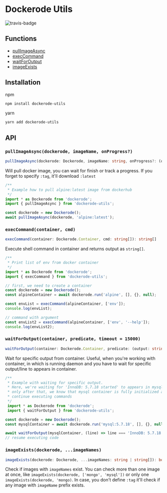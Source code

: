 # Dockerode Utils

![travis-badge](https://travis-ci.org/dderevjanik/dockerode-utils.svg?branch=master)

## Functions

- [pullImageAsync](#pullimageasyncdockerode-imagename-onprogress) 
- [execCommand](#execcommandcontainer-cmd)
- [waitForOutput](#waitforoutputcontainer-predicate-timeout--15000)
- [imageExists](#imageexistsdockerode-imagenames)

## Installation

npm

```bash
npm install dockerode-utils
```

yarn

```bash
yarn add dockerode-utils
```

## API

### `pullImageAsync(dockerode, imageName, onProgress?)`

```typescript
pullImageAsync(dockerode: Dockerode, imageName: string, onProgress?: (output: string) => void)
```

Will pull docker image, you can wait for finish or track a progress. If you forget to specify
`:tag`, it'll download `:latest`

```javascript
/**
 * Example how to pull alpine:latest image from dockerhub
 */
import * as Dockerode from 'dockerode';
import { pullImageAsync } from 'dockerode-utils';

const dockerode = new Dockerode();
await pullImageAsync(dockerode, 'alpine:latest');
```

### `execCommand(container, cmd)`

```typescript
execCommand(container: Dockerode.Container, cmd: string[]): string[]
```

Execute shell command in container and returns output as `string[]`.

```javascript
/**
 * Print list of env from docker container
 */
import * as Dockerode from 'dockerode';
import { execCommand } from 'dockerode-utils';

// first, we need to create a container
const dockerode = new Dockerode();
const alpineContainer = await dockerode.run('alpine', [], {}, null);

const envList = execCommand(alpineContainer, ['env']);
console.log(envList);

// command with argument
const envList2 = execCommand(alpineContainer, ['env', '--help']);
console.log(envList2);
```

### `waitForOutput(container, predicate, timeout = 15000)`

```typescript
waitForOutput(container: Dockerode.Container, predicate: (output: string) => boolean, timeout: number = 15000)
```

Wait for specific output from container. Useful, when you're working
with container, in which is running daemon and you have to wait for specific output/line to appears in container.

```javascript
/**
 * Example with waiting for specific output.
 * Here, we're waiting for 'InnoDB: 5.7.18 started' to appears in mysql container
 * only after that, we know that mysql container is fully initialized and we can
 * continue executing commands
 */
 import * as Dockerode from 'dockerode';
 import { waitForOutput } from 'dockerode-utils';

const dockerode = new Dockerode();
const mysqlContainer = await dockerode.run('mysql:5.7.18', [], {}, null);

await waitForOutput(mysqlContainer, (line) => line === 'InnoDB: 5.7.18 started');
// resume executing code

```

### `imageExists(dockerode, ...imageNames)`

```typescript
imageExists(dockerode: Dockerode, ...imageNames: string | string[]): boolean
```

Check if images with `imageNames` exist. You can check more than one image at once, like `imageExists(dockerode, ['mongo', 'mysql'])` or only one `imageExists(dockerode, 'mongo)`. In case, you don't define `:tag` it'll check if any image with `imageName` prefix exists.
